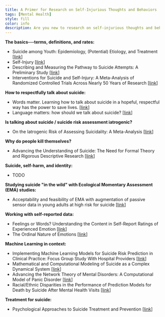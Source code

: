 ```yaml
---
title: A Primer for Research on Self-Injurious Thoughts and Behaviors
tags: [Mental Health]
style: fill
color: info
description: Are you new to research on self-injurious thoughts and behaviors (SITBs)? This reading list will help you get started.
---
```


**The basics---terms, definitions, and rates:**
* Suicide among Youth: Epidemiology, (Potential) Etiology, and Treatment [[link](https://www.ncbi.nlm.nih.gov/pmc/articles/PMC5867204/pdf/nihms906198.pdf)]
* Self-Injury [[link](https://projects.iq.harvard.edu/files/nocklab/files/nock_2010_self-injury_arcp_0.pdf)]
* Describing and Measuring the Pathway to Suicide Attempts: A Preliminary Study [[link](https://nocklab.fas.harvard.edu/files/nocklab/files/millner_2016_pathway_suicideattempts_sltb.pdf)]
* Interventions for Suicide and Self-Injury: A Meta-Analysis of Randomized Controlled Trials Across Nearly 50 Years of Research [[link](https://www.apa.org/pubs/journals/features/bul-bul0000305.pdf)]

**How to respectfully talk about suicide:**
* Words matter. Learning how to talk about suicide in a hopeful, respectful way has the power to save lives. [[link](https://www.camh.ca/-/media/files/words-matter-suicide-language-guide.pdf)]
* Language matters: how should we talk about suicide? [[link](https://www.nationalelfservice.net/mental-health/suicide/language-matters-how-should-we-talk-about-suicide/)]

**Is talking about suicide / suicide risk assessment iatrogenic?**
* On the Iatrogenic Risk of Assessing Suicidality: A Meta-Analysis [[link](https://onlinelibrary.wiley.com/doi/pdfdirect/10.1111/sltb.12368?casa_token=fZPUuDJGDx8AAAAA:-qfbOH5pCQomF2LJ1TvSsa-5Usa0XbVXOF2EWCRlMahLug399qcRCdUy8WLgKIr9V7rgW3eFz-vuz1U)]

**Why do people kill themselves?**
* Advancing the Understanding of Suicide: The Need for Formal Theory and Rigorous Descriptive Research [[link](https://www.ncbi.nlm.nih.gov/pmc/articles/PMC7429350/pdf/nihms-1607402.pdf)]

**Suicide, self-harm, and identity:**
* TODO

**Studying suicide "in the wild" with Ecological Momentary Assessment (EMA) studies:**
* Acceptability and feasibility of EMA with augmentation of passive sensor data in young adults at high risk for suicide [[link](https://pubmed.ncbi.nlm.nih.gov/37487460/)]

**Working with self-reported data:**
* Feelings or Words? Understanding the Content in Self-Report Ratings of Experienced Emotion [[link](https://www.ncbi.nlm.nih.gov/pmc/articles/PMC1351136/pdf/nihms2916.pdf)]
* The Ordinal Nature of Emotions [[link](https://yannakakis.net/wp-content/uploads/2018/11/ordinal-nature-emotions.pdf)]

**Machine Learning in context:**
* Implementing Machine Learning Models for Suicide Risk Prediction in Clinical Practice: Focus Group Study With Hospital Providers [[link](https://www.ncbi.nlm.nih.gov/pmc/articles/PMC8956996/pdf/formative_v6i3e30946.pdf)]
* Mathematical and Computational Modeling of Suicide as a Complex Dynamical System [[link](https://osf.io/preprints/psyarxiv/b29cs/)]
* Advancing the Network Theory of Mental Disorders: A Computational Model of Panic Disorder [[link](https://osf.io/preprints/psyarxiv/km37w/)]
* Racial/Ethnic Disparities in the Performance of Prediction Models for Death by Suicide After Mental Health Visits [[link](https://jamanetwork.com/journals/jamapsychiatry/article-abstract/2778923)]

**Treatment for suicide:**
* Psychological Approaches to Suicide Treatment and Prevention [[link](https://link.springer.com/content/pdf/10.1007/s40501-015-0064-3.pdf)]

<br/>

